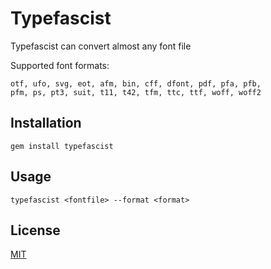 # Typefascist

Typefascist can convert almost any font file

Supported font formats:
```
otf, ufo, svg, eot, afm, bin, cff, dfont, pdf, pfa, pfb, 
pfm, ps, pt3, suit, t11, t42, tfm, ttc, ttf, woff, woff2
```

## Installation
```
gem install typefascist
```

## Usage

```
typefascist <fontfile> --format <format>
```

## License
[MIT](https://tldrlegal.com/license/mit-license)
